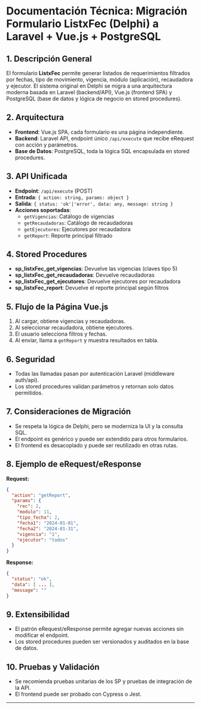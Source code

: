 # Documentación Técnica: Migración Formulario ListxFec (Delphi) a Laravel + Vue.js + PostgreSQL

## 1. Descripción General
El formulario **ListxFec** permite generar listados de requerimientos filtrados por fechas, tipo de movimiento, vigencia, módulo (aplicación), recaudadora y ejecutor. El sistema original en Delphi se migra a una arquitectura moderna basada en Laravel (backend/API), Vue.js (frontend SPA) y PostgreSQL (base de datos y lógica de negocio en stored procedures).

## 2. Arquitectura
- **Frontend**: Vue.js SPA, cada formulario es una página independiente.
- **Backend**: Laravel API, endpoint único `/api/execute` que recibe eRequest con acción y parámetros.
- **Base de Datos**: PostgreSQL, toda la lógica SQL encapsulada en stored procedures.

## 3. API Unificada
- **Endpoint**: `/api/execute` (POST)
- **Entrada**: `{ action: string, params: object }`
- **Salida**: `{ status: 'ok'|'error', data: any, message: string }`
- **Acciones soportadas**:
  - `getVigencias`: Catálogo de vigencias
  - `getRecaudadoras`: Catálogo de recaudadoras
  - `getEjecutores`: Ejecutores por recaudadora
  - `getReport`: Reporte principal filtrado

## 4. Stored Procedures
- **sp_listxFec_get_vigencias**: Devuelve las vigencias (claves tipo 5)
- **sp_listxFec_get_recaudadoras**: Devuelve recaudadoras
- **sp_listxFec_get_ejecutores**: Devuelve ejecutores por recaudadora
- **sp_listxFec_report**: Devuelve el reporte principal según filtros

## 5. Flujo de la Página Vue.js
1. Al cargar, obtiene vigencias y recaudadoras.
2. Al seleccionar recaudadora, obtiene ejecutores.
3. El usuario selecciona filtros y fechas.
4. Al enviar, llama a `getReport` y muestra resultados en tabla.

## 6. Seguridad
- Todas las llamadas pasan por autenticación Laravel (middleware auth/api).
- Los stored procedures validan parámetros y retornan solo datos permitidos.

## 7. Consideraciones de Migración
- Se respeta la lógica de Delphi, pero se moderniza la UI y la consulta SQL.
- El endpoint es genérico y puede ser extendido para otros formularios.
- El frontend es desacoplado y puede ser reutilizado en otras rutas.

## 8. Ejemplo de eRequest/eResponse
**Request:**
```json
{
  "action": "getReport",
  "params": {
    "rec": 2,
    "modulo": 11,
    "tipo_fecha": 2,
    "fecha1": "2024-01-01",
    "fecha2": "2024-01-31",
    "vigencia": "1",
    "ejecutor": "todos"
  }
}
```
**Response:**
```json
{
  "status": "ok",
  "data": [ ... ],
  "message": ""
}
```

## 9. Extensibilidad
- El patrón eRequest/eResponse permite agregar nuevas acciones sin modificar el endpoint.
- Los stored procedures pueden ser versionados y auditados en la base de datos.

## 10. Pruebas y Validación
- Se recomienda pruebas unitarias de los SP y pruebas de integración de la API.
- El frontend puede ser probado con Cypress o Jest.

---
